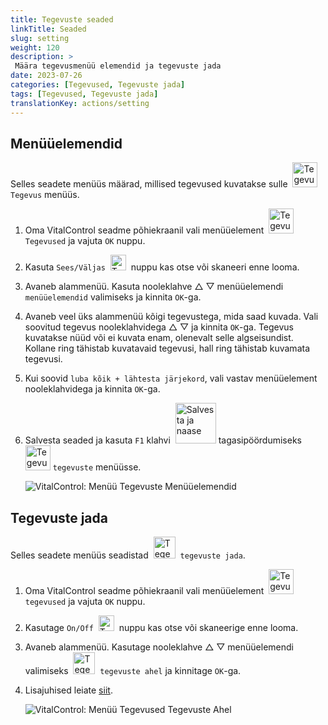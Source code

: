 ```yaml
---
title: Tegevuste seaded
linkTitle: Seaded
slug: setting
weight: 120
description: >
 Määra tegevusmenüü elemendid ja tegevuste jada
date: 2023-07-26
categories: [Tegevused, Tegevuste jada]
tags: [Tegevused, Tegevuste jada]
translationKey: actions/setting
---
```

## Menüüelemendid

Selles seadete menüüs määrad, millised tegevused kuvatakse sulle &nbsp;<img src="/icons/actions.svg" width="40" align="bottom" alt="Tegevused" /> `Tegevus` menüüs.

1. Oma VitalControl seadme põhiekraanil vali menüüelement &nbsp;<img src="/icons/actions.svg" width="40" align="bottom" alt="Tegevused" /> `Tegevused` ja vajuta `OK` nuppu.

2. Kasuta `Sees/Väljas` &nbsp;<img src="/icons/gear.svg" width="25" align="bottom" alt="Tegevuste jada" />&nbsp; nuppu kas otse või skaneeri enne looma.

3. Avaneb alammenüü. Kasuta nooleklahve △ ▽ menüüelemendi `menüüelemendid` valimiseks ja kinnita `OK`-ga.

4. Avaneb veel üks alammenüü kõigi tegevustega, mida saad kuvada. Vali soovitud tegevus nooleklahvidega △ ▽ ja kinnita `OK`-ga. Tegevus kuvatakse nüüd või ei kuvata enam, olenevalt selle algseisundist. Kollane ring tähistab kuvatavaid tegevusi, hall ring tähistab kuvamata tegevusi.

5. Kui soovid `luba kõik + lähtesta järjekord`, vali vastav menüüelement nooleklahvidega ja kinnita `OK`-ga.

6. Salvesta seaded ja kasuta `F1` klahvi &nbsp;<img src="/icons/footer/save_exit.svg" width="65" align="bottom" alt="Salvesta ja naase" /> tagasipöördumiseks &nbsp;<img src="/icons/actions.svg" width="40" align="bottom" alt="Tegevused" /> `tegevuste` menüüsse.

    ![VitalControl: Menüü Tegevuste Menüüelemendid](../images/menu.png "Menüüelemendid")

## Tegevuste jada

Selles seadete menüüs seadistad &nbsp;<img src="/icons/actions/action-chain.svg" width="35" align="bottom" alt="Tegevuste jada" />&nbsp; `tegevuste jada`.

1. Oma VitalControl seadme põhiekraanil vali menüüelement &nbsp;<img src="/icons/actions.svg" width="40" align="bottom" alt="Tegevused" /> `tegevused` ja vajuta `OK` nuppu.

2. Kasutage `On/Off` &nbsp;<img src="/icons/gear.svg" width="25" align="bottom" alt="Tegevuste ahel" />&nbsp; nuppu kas otse või skaneerige enne looma.

3. Avaneb alammenüü. Kasutage nooleklahve △ ▽ menüüelemendi valimiseks &nbsp;<img src="/icons/actions/action-chain.svg" width="35" align="bottom" alt="Tegevuste ahel" />&nbsp; `tegevuste ahel` ja kinnitage `OK`-ga.

4. Lisajuhised leiate [siit](/et/docs/chain-of-actions/#set-chain-of-actions).

    ![VitalControl: Menüü Tegevused Tegevuste Ahel](../images/chainofactions.png "Tegevuste Ahel")
